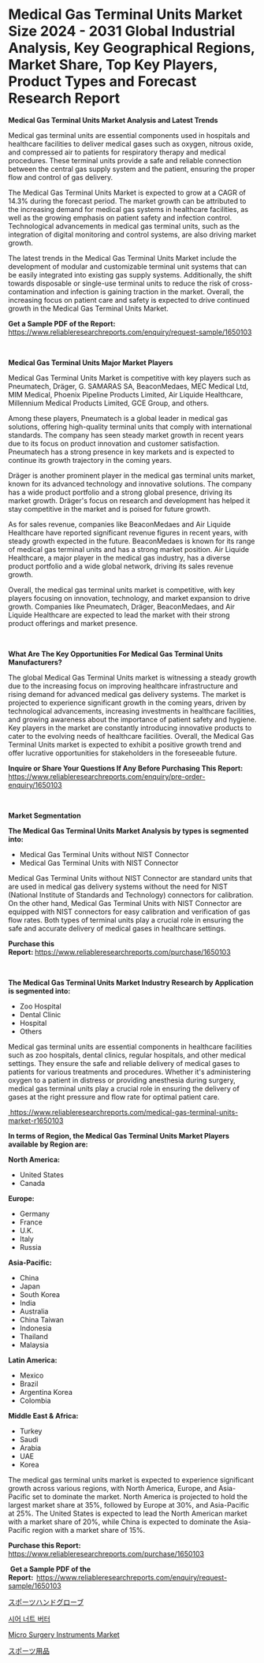 <p><h1>Medical Gas Terminal Units Market Size 2024 - 2031 Global Industrial Analysis, Key Geographical Regions, Market Share, Top Key Players, Product Types and Forecast Research Report</h1></p><p><strong>Medical Gas Terminal Units Market Analysis and Latest Trends</strong></p>
<p><p>Medical gas terminal units are essential components used in hospitals and healthcare facilities to deliver medical gases such as oxygen, nitrous oxide, and compressed air to patients for respiratory therapy and medical procedures. These terminal units provide a safe and reliable connection between the central gas supply system and the patient, ensuring the proper flow and control of gas delivery.</p><p>The Medical Gas Terminal Units Market is expected to grow at a CAGR of 14.3% during the forecast period. The market growth can be attributed to the increasing demand for medical gas systems in healthcare facilities, as well as the growing emphasis on patient safety and infection control. Technological advancements in medical gas terminal units, such as the integration of digital monitoring and control systems, are also driving market growth.</p><p>The latest trends in the Medical Gas Terminal Units Market include the development of modular and customizable terminal unit systems that can be easily integrated into existing gas supply systems. Additionally, the shift towards disposable or single-use terminal units to reduce the risk of cross-contamination and infection is gaining traction in the market. Overall, the increasing focus on patient care and safety is expected to drive continued growth in the Medical Gas Terminal Units Market.</p></p>
<p><strong>Get a Sample PDF of the Report:&nbsp;</strong> <a href="https://www.reliableresearchreports.com/enquiry/request-sample/1650103">https://www.reliableresearchreports.com/enquiry/request-sample/1650103</a></p>
<p>&nbsp;</p>
<p><strong>Medical Gas Terminal Units Major Market Players</strong></p>
<p><p>Medical Gas Terminal Units Market is competitive with key players such as Pneumatech, Dräger, G. SAMARAS SA, BeaconMedaes, MEC Medical Ltd, MIM Medical, Phoenix Pipeline Products Limited, Air Liquide Healthcare, Millennium Medical Products Limited, GCE Group, and others. </p><p>Among these players, Pneumatech is a global leader in medical gas solutions, offering high-quality terminal units that comply with international standards. The company has seen steady market growth in recent years due to its focus on product innovation and customer satisfaction. Pneumatech has a strong presence in key markets and is expected to continue its growth trajectory in the coming years.</p><p>Dräger is another prominent player in the medical gas terminal units market, known for its advanced technology and innovative solutions. The company has a wide product portfolio and a strong global presence, driving its market growth. Dräger's focus on research and development has helped it stay competitive in the market and is poised for future growth.</p><p>As for sales revenue, companies like BeaconMedaes and Air Liquide Healthcare have reported significant revenue figures in recent years, with steady growth expected in the future. BeaconMedaes is known for its range of medical gas terminal units and has a strong market position. Air Liquide Healthcare, a major player in the medical gas industry, has a diverse product portfolio and a wide global network, driving its sales revenue growth.</p><p>Overall, the medical gas terminal units market is competitive, with key players focusing on innovation, technology, and market expansion to drive growth. Companies like Pneumatech, Dräger, BeaconMedaes, and Air Liquide Healthcare are expected to lead the market with their strong product offerings and market presence.</p></p>
<p>&nbsp;</p>
<p><strong>What Are The Key Opportunities For Medical Gas Terminal Units Manufacturers?</strong></p>
<p><p>The global Medical Gas Terminal Units market is witnessing a steady growth due to the increasing focus on improving healthcare infrastructure and rising demand for advanced medical gas delivery systems. The market is projected to experience significant growth in the coming years, driven by technological advancements, increasing investments in healthcare facilities, and growing awareness about the importance of patient safety and hygiene. Key players in the market are constantly introducing innovative products to cater to the evolving needs of healthcare facilities. Overall, the Medical Gas Terminal Units market is expected to exhibit a positive growth trend and offer lucrative opportunities for stakeholders in the foreseeable future.</p></p>
<p><strong>Inquire or Share Your Questions If Any Before Purchasing This Report:</strong> <a href="https://www.reliableresearchreports.com/enquiry/pre-order-enquiry/1650103">https://www.reliableresearchreports.com/enquiry/pre-order-enquiry/1650103</a></p>
<p>&nbsp;</p>
<p><strong>Market Segmentation</strong></p>
<p><strong>The Medical Gas Terminal Units Market Analysis by types is segmented into:</strong></p>
<p><ul><li>Medical Gas Terminal Units without NIST Connector</li><li>Medical Gas Terminal Units with NIST Connector</li></ul></p>
<p><p>Medical Gas Terminal Units without NIST Connector are standard units that are used in medical gas delivery systems without the need for NIST (National Institute of Standards and Technology) connectors for calibration. On the other hand, Medical Gas Terminal Units with NIST Connector are equipped with NIST connectors for easy calibration and verification of gas flow rates. Both types of terminal units play a crucial role in ensuring the safe and accurate delivery of medical gases in healthcare settings.</p></p>
<p><strong>Purchase this Report:&nbsp;</strong><a href="https://www.reliableresearchreports.com/purchase/1650103">https://www.reliableresearchreports.com/purchase/1650103</a></p>
<p>&nbsp;</p>
<p><strong>The Medical Gas Terminal Units Market Industry Research by Application is segmented into:</strong></p>
<p><ul><li>Zoo Hospital</li><li>Dental Clinic</li><li>Hospital</li><li>Others</li></ul></p>
<p><p>Medical gas terminal units are essential components in healthcare facilities such as zoo hospitals, dental clinics, regular hospitals, and other medical settings. They ensure the safe and reliable delivery of medical gases to patients for various treatments and procedures. Whether it's administering oxygen to a patient in distress or providing anesthesia during surgery, medical gas terminal units play a crucial role in ensuring the delivery of gases at the right pressure and flow rate for optimal patient care.</p></p>
<p><a href="https://www.reliableresearchreports.com/medical-gas-terminal-units-market-r1650103">&nbsp;https://www.reliableresearchreports.com/medical-gas-terminal-units-market-r1650103</a></p>
<p><strong>In terms of Region, the Medical Gas Terminal Units Market Players available by Region are:</strong></p>
<p>
    <p> <strong> North America: </strong>
        <ul>
            <li>United States</li>
            <li>Canada</li>
        </ul>
        </p> 
    <p> <strong> Europe: </strong>
        <ul>
            <li>Germany</li>
            <li>France</li>
            <li>U.K.</li>
            <li>Italy</li>
            <li>Russia</li>
        </ul>
        </p> 
    <p> <strong> Asia-Pacific: </strong>
        <ul>
            <li>China</li>
            <li>Japan</li>
            <li>South Korea</li>
            <li>India</li>
            <li>Australia</li>
            <li>China Taiwan</li>
            <li>Indonesia</li>
            <li>Thailand</li>
            <li>Malaysia</li>
        </ul>
        </p> 
    <p> <strong> Latin America: </strong>
        <ul>
            <li>Mexico</li>
            <li>Brazil</li>
            <li>Argentina Korea</li>
            <li>Colombia</li>
        </ul>
        </p> 
    <p> <strong> Middle East & Africa: </strong>
        <ul>
            <li>Turkey</li>
            <li>Saudi</li>
            <li>Arabia</li>
            <li>UAE</li>
            <li>Korea</li>
        </ul>
    </p>
    </p>
<p><p>The medical gas terminal units market is expected to experience significant growth across various regions, with North America, Europe, and Asia-Pacific set to dominate the market. North America is projected to hold the largest market share at 35%, followed by Europe at 30%, and Asia-Pacific at 25%. The United States is expected to lead the North American market with a market share of 20%, while China is expected to dominate the Asia-Pacific region with a market share of 15%.</p></p>
<p><strong>Purchase this Report: </strong><a href="https://www.reliableresearchreports.com/purchase/1650103">https://www.reliableresearchreports.com/purchase/1650103</a></p>
<p>&nbsp;<strong>Get a Sample PDF of the Report:&nbsp;&nbsp;</strong><a href="https://www.reliableresearchreports.com/enquiry/request-sample/1650103">https://www.reliableresearchreports.com/enquiry/request-sample/1650103</a></p>
<p><strong></strong></p>
<p><p><a href="https://github.com/ihabdkwlxs948/Market-Research-Report-List-2/blob/main/239586748237.md">スポーツハンドグローブ</a></p><p><a href="https://medium.com/@fly879567/%EC%8B%9C%EC%95%A0-%EB%82%98%EB%AC%B4-%EB%B2%84%ED%84%B0-%EC%8B%9C%EC%9E%A5-%EC%84%B1%EA%B3%B5%EC%A0%81%EC%9D%B8-%EB%B9%84%EC%A6%88%EB%8B%88%EC%8A%A4-%EC%A0%84%EB%9E%B5%EC%9D%98-%EC%97%B4%EC%87%A0-2031%EB%85%84%EA%B9%8C%EC%A7%80-%EC%98%88%EC%B8%A1-0ee7ca2ef48a">시어 너트 버터</a></p><p><a href="https://github.com/ashman753/Market-Research-Report-List-1/blob/main/micro-surgery-instruments-market.md">Micro Surgery Instruments Market</a></p><p><a href="https://github.com/VinceMarvin1/Market-Research-Report-List-1/blob/main/961376648236.md">スポーツ用品</a></p></p>
